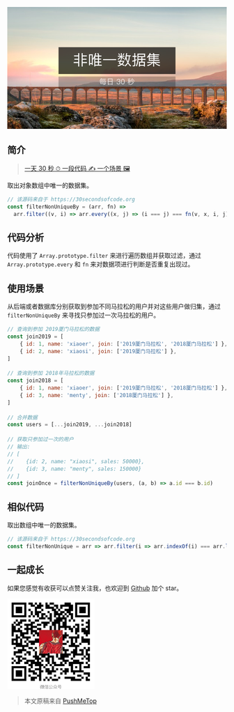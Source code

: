 <!-- # 非唯一数据集 -->

![封面](https://raw.githubusercontent.com/pushmetop/resource/master/30-seconds-for-everyday/non-unique/poster.png)

## 简介

> [一天 30 秒 ⏱ 一段代码 ✍️ 一个场景 🖼](https://github.com/pushmetop/30-seconds-for-everyday)

取出对象数组中唯一的数据集。

```javascript
// 该源码来自于 https://30secondsofcode.org
const filterNonUniqueBy = (arr, fn) =>
  arr.filter((v, i) => arr.every((x, j) => (i === j) === fn(v, x, i, j)));
```

<!--more-->

## 代码分析

代码使用了 `Array.prototype.filter` 来进行遍历数组并获取过滤，通过 `Array.prototype.every` 和 `fn` 来对数据项进行判断是否重复出现过。

## 使用场景

从后端或者数据库分别获取到参加不同马拉松的用户并对这些用户做归集，通过 `filterNonUniqueBy` 来寻找只参加过一次马拉松的用户。

```javascript
// 查询到参加 2019厦门马拉松的数据
const join2019 = [
    { id: 1, name: 'xiaoer', join: ['2019厦门马拉松', '2018厦门马拉松'] },
    { id: 2, name: 'xiaosi', join: ['2019厦门马拉松'] },
]

// 查询到参加 2018年马拉松的数据
const join2018 = [
    { id: 1, name: 'xiaoer', join: ['2019厦门马拉松', '2018厦门马拉松'] },
    { id: 3, name: 'menty', join: ['2018厦门马拉松'] },
]

// 合并数据
const users = [...join2019, ...join2018]

// 获取只参加过一次的用户
// 输出:
// [
//    {id: 2, name: "xiaosi", sales: 50000},
//    {id: 3, name: "menty", sales: 150000}
// ]
const joinOnce = filterNonUniqueBy(users, (a, b) => a.id === b.id)
```

## 相似代码

取出数组中唯一的数据集。

```javascript
// 该源码来自于 https://30secondsofcode.org
const filterNonUnique = arr => arr.filter(i => arr.indexOf(i) === arr.lastIndexOf(i))
```

## 一起成长

如果您感觉有收获可以点赞关注我，也欢迎到 [Github](https://github.com/pushmetop/30-seconds-for-everyday) 加个 star。

![微信公众号](https://raw.githubusercontent.com/pushmetop/resource/master/donate/pushmetop.png)

> 本文原稿来自 [PushMeTop](https://github.com/pushmetop)
